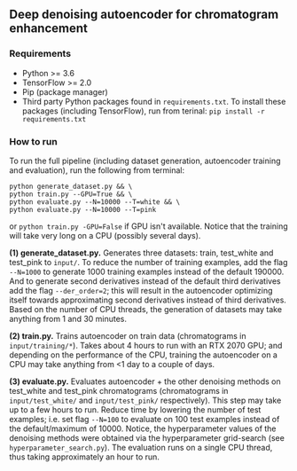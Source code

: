 ## Deep denoising autoencoder for chromatogram enhancement

### Requirements
* Python >= 3.6
* TensorFlow >= 2.0
* Pip (package manager)
* Third party Python packages found in `requirements.txt`. To install these packages (including TensorFlow), run from terinal: `pip install -r requirements.txt`

### How to run
To run the full pipeline (including dataset generation, autoencoder training and evaluation), run the following from terminal:
```
python generate_dataset.py && \
python train.py --GPU=True && \
python evaluate.py --N=10000 --T=white && \
python evaluate.py --N=10000 --T=pink
```
or `python train.py -GPU=False` if GPU isn't available. Notice that the training will take very long on a CPU (possibly several days).

**(1) generate_dataset.py.** Generates three datasets: train, test\_white and test\_pink to `input/`. To reduce the number of training examples, add the flag `--N=1000` to generate 1000 training examples instead of the default 190000. And to generate second derivatives instead of the default third derivatives add the flag `--der_order=2`; this will result in the autoencoder optimizing itself towards approximating second derivatives instead of third derivatives. Based on the number of CPU threads, the generation of datasets may take anything from 1 and 30 minutes.

**(2) train.py.** Trains autoencoder on train data (chromatograms in `input/training/*`). Takes about 4 hours to run with an RTX 2070 GPU; and depending on the performance of the CPU, training the autoencoder on a CPU may take anything from <1 day to a couple of days.

**(3) evaluate.py.** Evaluates autoencoder + the other denoising methods on test\_white and test\_pink chromatograms (chromatograms in `input/test_white/` and `input/test_pink/` respectively). This step may take up to a few hours to run. Reduce time by lowering the number of test examples; i.e. set flag `--N=100` to evaluate on 100 test examples instead of the default/maximum of 10000. Notice, the hyperparameter values of the denoising methods were obtained via the hyperparameter grid-search (see `hyperparameter_search.py`). The evaluation runs on a single CPU thread, thus taking approximately an hour to run.
